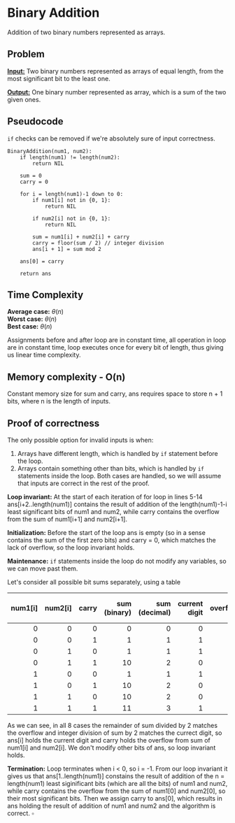 # Binary Addition

Addition of two binary numbers represented as arrays.

## Problem

**<u>Input:</u>** Two binary numbers represented as arrays of equal length, from the most significant bit to the least one.

**<u>Output:</u>** One binary number represented as array, which is a sum of the two given ones.

## Pseudocode

`if` checks can be removed if we're absolutely sure of input correctness.

```
BinaryAddition(num1, num2):
    if length(num1) != length(num2):
        return NIL

    sum = 0
    carry = 0

    for i = length(num1)-1 down to 0:
        if num1[i] not in {0, 1}:
            return NIL

        if num2[i] not in {0, 1}:
            return NIL
        
        sum = num1[i] + num2[i] + carry
        carry = floor(sum / 2) // integer division
        ans[i + 1] = sum mod 2
    
    ans[0] = carry

    return ans
```

## Time Complexity

**Average case:** $\theta(n)$  
**Worst case:** $\theta(n)$  
**Best case:** $\theta(n)$

Assignments before and after loop are in constant time, all operation in loop are in constant time, loop executes once for every bit of length, thus giving us linear time complexity.


## Memory complexity - O(n)

Constant memory size for sum and carry, ans requires space to store n + 1 bits, where n is the length of inputs.

## Proof of correctness

The only possible option for invalid inputs is when:
1. Arrays have different length, which is handled by `if` statement before the loop.
2. Arrays contain something other than bits, which is handled by `if` statements inside the loop.
Both cases are handled, so we will assume that inputs are correct in the rest of the proof.

**Loop invariant:** At the start of each iteration of for loop in lines 5-14 ans[i+2..length(num1)] contains the result of addition of the length(num1)-1-i least significant bits of num1 and num2, while carry contains the overflow from the sum of num1[i+1] and num2[i+1].

**Initialization:** Before the start of the loop ans is empty (so in a sense contains the sum of the first zero bits) and carry = 0, which matches the lack of overflow, so the loop invariant holds.

**Maintenance:** `if` statements inside the loop do not modify any variables, so we can move past them.

Let's consider all possible bit sums separately, using a table

| num1[i] | num2[i] | carry | sum (binary) | sum (decimal) | current digit | overflow | $\lfloor$sum / 2$\rfloor$ | sum mod 2 |  
| -----:  | ------: | ----: | -----------: | ------------: | ------------: | -------: | ------------------------: | --------: |
| 0       | 0       | 0     | 0            | 0             | 0             | 0        | 0                         | 0         |
| 0       | 0       | 1     | 1            | 1             | 1             | 0        | 0                         | 1         |
| 0       | 1       | 0     | 1            | 1             | 1             | 0        | 0                         | 1         |
| 0       | 1       | 1     | 10           | 2             | 0             | 1        | 1                         | 0         |
| 1       | 0       | 0     | 1            | 1             | 1             | 0        | 0                         | 1         |
| 1       | 0       | 1     | 10           | 2             | 0             | 1        | 1                         | 0         |
| 1       | 1       | 0     | 10           | 2             | 0             | 1        | 1                         | 0         |
| 1       | 1       | 1     | 11           | 3             | 1             | 1        | 1                         | 1         |

As we can see, in all 8 cases the remainder of sum divided by 2 matches the overflow and integer division of sum by 2 matches the currect digit, so ans[i] holds the current digit and carry holds the overflow from sum of num1[i] and num2[i]. We don't modify other bits of ans, so loop invariant holds.

**Termination:** Loop terminates when i < 0, so i = -1. From our loop invariant it gives us that ans[1..length(num1)] constains the result of addition of the n = length(num1) least siginificant bits (which are all the bits) of num1 and num2, while carry contains the overflow from the sum of num1[0] and num2[0], so their most significant bits. Then we assign carry to ans[0], which results in ans holding the result of addition of num1 and num2 and the algorithm is correct. $\square$